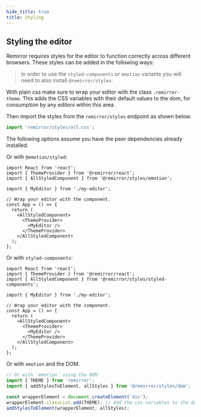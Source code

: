 ```yaml
---
hide_title: true
title: Styling
---
```


## Styling the editor

Remirror requires styles for the editor to function correctly across different browsers. These styles can be added in the following ways:

> In order to use the `styled-components` or `emotion` variants you will need to also install `@remirror/styles`.

With plain css make sure to wrap your editor with the class `.remirror-theme`. This adds the CSS variables with their default values to the dom, for consumption by any editors within this area.

Then import the styles from the `remirror/styles` endpoint as shown below.

```ts
import 'remirror/styles/all.css';
```

The following options assume you have the peer dependencies already installed.

Or with `@emotion/styled`:

```tsx
import React from 'react';
import { ThemeProvider } from '@remirror/react';
import { AllStyledComponent } from '@remirror/styles/emotion';

import { MyEditor } from './my-editor';

// Wrap your editor with the component.
const App = () => {
  return (
    <AllStyledComponent>
      <ThemeProvider>
        <MyEditor />
      </ThemeProvider>
    </AllStyledComponent>
  );
};
```

Or with `styled-components`:

```tsx
import React from 'react';
import { ThemeProvider } from '@remirror/react';
import { AllStyledComponent } from '@remirror/styles/styled-components';

import { MyEditor } from './my-editor';

// Wrap your editor with the component.
const App = () => {
  return (
    <AllStyledComponent>
      <ThemeProvider>
        <MyEditor />
      </ThemeProvider>
    </AllStyledComponent>
  );
};
```

Or with `emotion` and the DOM.

```ts
// Or with `emotion` using the DOM
import { THEME } from 'remirror';
import { addStylesToElement, allStyles } from '@remirror/styles/dom';

const wrapperElement = document.createElement('div');
wrapperElement.classList.add(THEME); // Add the css variables to the dom.
addStylesToElement(wrapperElement, allStyles);
```
